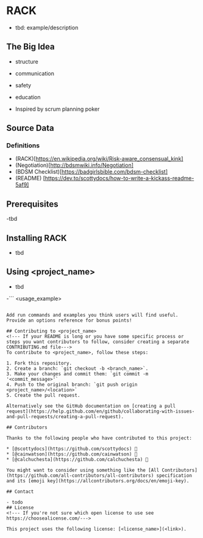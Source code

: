 # RACK

- tbd: example/description

## The Big Idea

- structure
- communication
- safety
- education

- Inspired by scrum planning poker

## Source Data

### Definitions

- (RACK)[https://en.wikipedia.org/wiki/Risk-aware_consensual_kink]
- (Negotiation)[http://bdsmwiki.info/Negotiation]
- (BDSM Checklist)[https://badgirlsbible.com/bdsm-checklist]
- (README) [https://dev.to/scottydocs/how-to-write-a-kickass-readme-5af9]

## Prerequisites

-tbd

## Installing RACK

- tbd

## Using <project_name>

- tbd

-```
<usage_example>
```

Add run commands and examples you think users will find useful. Provide an options reference for bonus points!

## Contributing to <project_name>
<!--- If your README is long or you have some specific process or steps you want contributors to follow, consider creating a separate CONTRIBUTING.md file--->
To contribute to <project_name>, follow these steps:

1. Fork this repository.
2. Create a branch: `git checkout -b <branch_name>`.
3. Make your changes and commit them: `git commit -m '<commit_message>'`
4. Push to the original branch: `git push origin <project_name>/<location>`
5. Create the pull request.

Alternatively see the GitHub documentation on [creating a pull request](https://help.github.com/en/github/collaborating-with-issues-and-pull-requests/creating-a-pull-request).

## Contributors

Thanks to the following people who have contributed to this project:

* [@scottydocs](https://github.com/scottydocs) 📖
* [@cainwatson](https://github.com/cainwatson) 🐛
* [@calchuchesta](https://github.com/calchuchesta) 🐛

You might want to consider using something like the [All Contributors](https://github.com/all-contributors/all-contributors) specification and its [emoji key](https://allcontributors.org/docs/en/emoji-key).

## Contact

- todo
## License
<!--- If you're not sure which open license to use see https://choosealicense.com/--->

This project uses the following license: [<license_name>](<link>).
